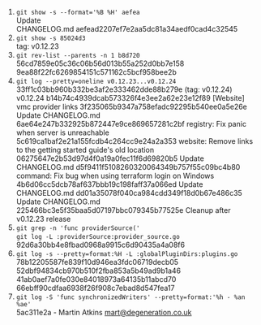 1. ```git show -s --format='%B %H' aefea``` <br />
Update CHANGELOG.md aefead2207ef7e2aa5dc81a34aedf0cad4c32545
2. ```git show -s 85024d3``` <br />
tag: v0.12.23
3. ```git rev-list --parents -n 1 b8d720``` <br />
56cd7859e05c36c06b56d013b55a252d0bb7e158 9ea88f22fc6269854151c571162c5bcf958bee2b
4. ```git log --pretty=oneline v0.12.23...v0.12.24``` <br />
33ff1c03bb960b332be3af2e333462dde88b279e (tag: v0.12.24) v0.12.24
b14b74c4939dcab573326f4e3ee2a62e23e12f89 [Website] vmc provider links
3f235065b9347a758efadc92295b540ee0a5e26e Update CHANGELOG.md
6ae64e247b332925b872447e9ce869657281c2bf registry: Fix panic when server is unreachable
5c619ca1baf2e21a155fcdb4c264cc9e24a2a353 website: Remove links to the getting started guide's old location
06275647e2b53d97d4f0a19a0fec11f6d69820b5 Update CHANGELOG.md
d5f9411f5108260320064349b757f55c09bc4b80 command: Fix bug when using terraform login on Windows
4b6d06cc5dcb78af637bbb19c198faff37a066ed Update CHANGELOG.md
dd01a35078f040ca984cdd349f18d0b67e486c35 Update CHANGELOG.md
225466bc3e5f35baa5d07197bbc079345b77525e Cleanup after v0.12.23 release
5. ```git grep -n 'func providerSource('``` <br />
```git log -L :providerSource:provider_source.go``` <br />
92d6a30bb4e8fbad0968a9915c6d90435a4a08f6
6. ```git log -s --pretty=format:%H -L :globalPluginDirs:plugins.go``` <br />
78b12205587fe839f10d946ea3fdc06719decb05 <br />
52dbf94834cb970b510f2fba853a5b49ad9b1a46 <br />
41ab0aef7a0fe030e84018973a64135b11abcd70 <br />
66ebff90cdfaa6938f26f908c7ebad8d547fea17
7. ```git log -S 'func synchronizedWriters' --pretty=format:'%h - %an %ae'``` <br />
5ac311e2a - Martin Atkins mart@degeneration.co.uk